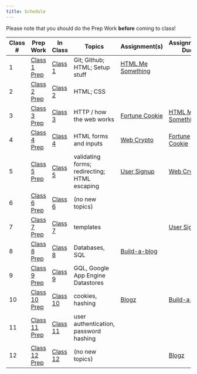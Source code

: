 ```yaml
---
title: Schedule
---
```


Please note that you should do the Prep Work **before** coming to class!

Class # | Prep Work | In Class | Topics | Assignment(s) | Assignments Due
-----|-----------|----------|--------|---------------|----------------
1 | [Class 1 Prep](./class1-prep) | [Class 1](./class1) | Git; Github; HTML; Setup stuff | [HTML Me Something][html-me-something] |  |
2 | [Class 2 Prep](./class2-prep) | [Class 2](./class2) | HTML; CSS | | |
3 | [Class 3 Prep](./class3-prep) | [Class 3](./class3) | HTTP / how the web works | [Fortune Cookie][fortune-cookie] | [HTML Me Something][html-me-something] |
4 | [Class 4 Prep](./class4-prep) | [Class 4](./class4) | HTML forms and inputs | [Web Crypto][web-crypto] | [Fortune Cookie][fortune-cookie] |
5 | [Class 5 Prep](./class5-prep) | [Class 5](./class5) | validating forms; redirecting; HTML escaping | [User Signup][user-signup] | [Web Crypto][web-crypto] |
6 | [Class 6 Prep](./class6-prep) | [Class 6](./class6) | (no new topics) | | |
7 | [Class 7 Prep](./class7-prep) | [Class 7](./class7) | templates | | [User Signup][user-signup] |
8 | [Class 8 Prep](./class8-prep) | [Class 8](./class8) | Databases, SQL | [Build-a-blog][build-a-blog] | |
9 | [Class 9 Prep](./class9-prep) | [Class 9](./class9) | GQL, Google App Engine Datastores | | |
10 | [Class 10 Prep](./class10-prep) | [Class 10](./class10) | cookies, hashing | [Blogz](../assignments/blogz) | [Build-a-blog][build-a-blog] |
11 | [Class 11 Prep](./class11-prep) | [Class 11](./class11) | user authentication, password hashing | | |
12 | [Class 12 Prep](./class12-prep) | [Class 12](./class12) | (no new topics) | |  [Blogz](../assignments/blogz) |

[getting-started]: ../assignments/getting-started
[hello-gae]: ../assignments/hello-google-app-engine
[html-me-something]: ../assignments/html-me-something
[fortune-cookie]: ../assignments/fortune-cookie
[web-crypto]: ../assignments/web-crypto
[user-signup]: ../assignments/user-signup
[formation]: ../assignments/formation
[build-a-blog]: ../assignments/build-a-blog
